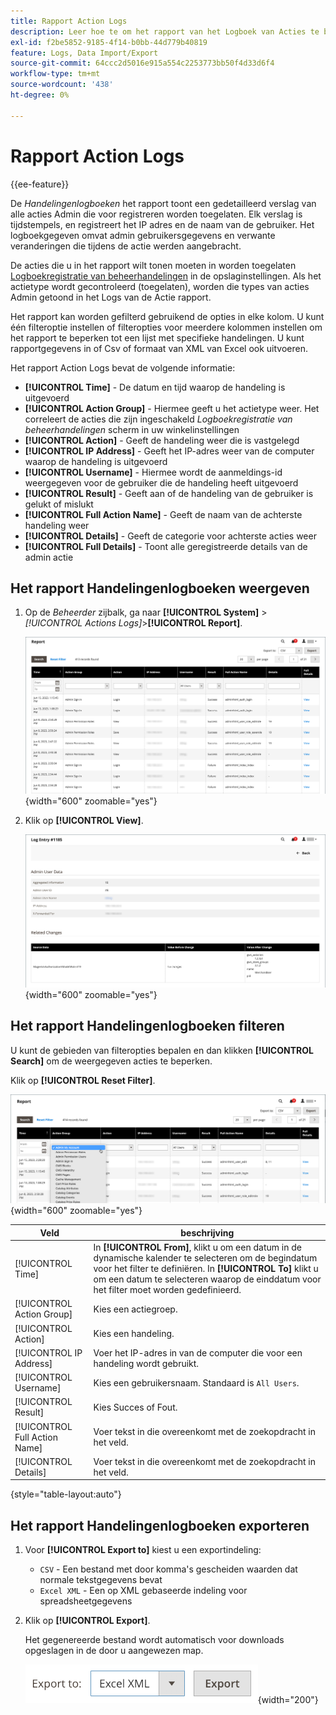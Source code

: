 ```yaml
---
title: Rapport Action Logs
description: Leer hoe te om het rapport van het Logboek van Acties te bekijken, te filtreren en uit te voeren, dat een gedetailleerd verslag van alle logboek-toegelaten acties Admin verstrekt.
exl-id: f2be5852-9185-4f14-b0bb-44d779b40819
feature: Logs, Data Import/Export
source-git-commit: 64ccc2d5016e915a554c2253773bb50f4d33d6f4
workflow-type: tm+mt
source-wordcount: '438'
ht-degree: 0%

---
```


# Rapport Action Logs

{{ee-feature}}

De _Handelingenlogboeken_ het rapport toont een gedetailleerd verslag van alle acties Admin die voor registreren worden toegelaten. Elk verslag is tijdstempels, en registreert het IP adres en de naam van de gebruiker. Het logboekgegeven omvat admin gebruikersgegevens en verwante veranderingen die tijdens de actie werden aangebracht.

De acties die u in het rapport wilt tonen moeten in worden toegelaten [Logboekregistratie van beheerhandelingen](action-log.md) in de opslaginstellingen. Als het actietype wordt gecontroleerd (toegelaten), worden die types van acties Admin getoond in het Logs van de Actie rapport.

Het rapport kan worden gefilterd gebruikend de opties in elke kolom. U kunt één filteroptie instellen of filteropties voor meerdere kolommen instellen om het rapport te beperken tot een lijst met specifieke handelingen. U kunt rapportgegevens in of Csv of formaat van XML van Excel ook uitvoeren.

Het rapport Action Logs bevat de volgende informatie:

- **[!UICONTROL Time]** - De datum en tijd waarop de handeling is uitgevoerd
- **[!UICONTROL Action Group]** - Hiermee geeft u het actietype weer. Het correleert de acties die zijn ingeschakeld _Logboekregistratie van beheerhandelingen_ scherm in uw winkelinstellingen
- **[!UICONTROL Action]** - Geeft de handeling weer die is vastgelegd
- **[!UICONTROL IP Address]** - Geeft het IP-adres weer van de computer waarop de handeling is uitgevoerd
- **[!UICONTROL Username]** - Hiermee wordt de aanmeldings-id weergegeven voor de gebruiker die de handeling heeft uitgevoerd
- **[!UICONTROL Result]** - Geeft aan of de handeling van de gebruiker is gelukt of mislukt
- **[!UICONTROL Full Action Name]** - Geeft de naam van de achterste handeling weer
- **[!UICONTROL Details]** - Geeft de categorie voor achterste acties weer
- **[!UICONTROL Full Details]** - Toont alle geregistreerde details van de admin actie

## Het rapport Handelingenlogboeken weergeven

1. Op de _Beheerder_ zijbalk, ga naar **[!UICONTROL System]** > _[!UICONTROL Actions Logs]_>**[!UICONTROL Report]**.

   ![Handelingenlogboeken](./assets/action-log-report.png){width="600" zoomable="yes"}

1. Klik op **[!UICONTROL View]**.

   ![Gegevens van het handelingenlogboek](./assets/action-log-report-view.png){width="600" zoomable="yes"}

## Het rapport Handelingenlogboeken filteren

U kunt de gebieden van filteropties bepalen en dan klikken **[!UICONTROL Search]** om de weergegeven acties te beperken.

Klik op **[!UICONTROL Reset Filter]**.

![Rapportfilters van het handelingenlogboek](./assets/action-log-report-filters.png){width="600" zoomable="yes"}

| Veld | beschrijving |
|--- |--- |
| [!UICONTROL Time] | In **[!UICONTROL From]**, klikt u om een datum in de dynamische kalender te selecteren om de begindatum voor het filter te definiëren. In **[!UICONTROL To]** klikt u om een datum te selecteren waarop de einddatum voor het filter moet worden gedefinieerd. |
| [!UICONTROL Action Group] | Kies een actiegroep. |
| [!UICONTROL Action] | Kies een handeling. |
| [!UICONTROL IP Address] | Voer het IP-adres in van de computer die voor een handeling wordt gebruikt. |
| [!UICONTROL Username] | Kies een gebruikersnaam. Standaard is `All Users`. |
| [!UICONTROL Result] | Kies Succes of Fout. |
| [!UICONTROL Full Action Name] | Voer tekst in die overeenkomt met de zoekopdracht in het veld. |
| [!UICONTROL Details] | Voer tekst in die overeenkomt met de zoekopdracht in het veld. |

{style="table-layout:auto"}

## Het rapport Handelingenlogboeken exporteren

1. Voor **[!UICONTROL Export to]** kiest u een exportindeling:

   - `CSV` - Een bestand met door komma&#39;s gescheiden waarden dat normale tekstgegevens bevat
   - `Excel XML` - Een op XML gebaseerde indeling voor spreadsheetgegevens

1. Klik op **[!UICONTROL Export]**.

   Het gegenereerde bestand wordt automatisch voor downloads opgeslagen in de door u aangewezen map.

   ![Rapport met handelingenlogboeken exporteren](./assets/action-log-report-export.png){width="200"}
